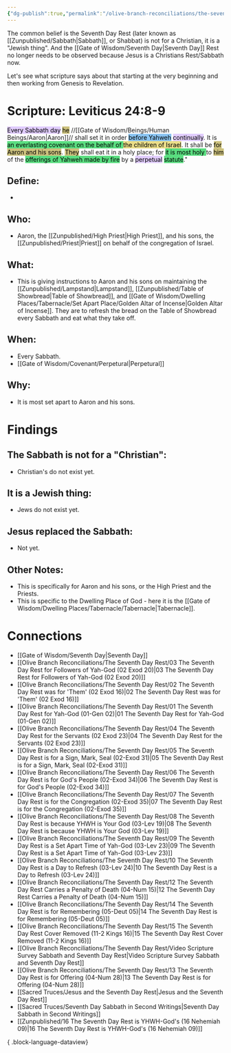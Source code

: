 ```yaml
---
{"dg-publish":true,"permalink":"/olive-branch-reconciliations/the-seventh-day-rest/10-the-seventh-day-rest-is-a-day-to-refresh-03-lev-24/","tags":["#OliveBranch","#Sabbath","#SeventhDayRest","#S"]}
---
```


The common belief is the Seventh Day Rest (later known as [[Zunpublished/Sabbath\|Sabbath]], or Shabbat) is not for a Christian, it is a "Jewish thing". And the [[Gate of Wisdom/Seventh Day\|Seventh Day]] Rest no longer needs to be observed because Jesus is a Christians Rest/Sabbath now. 

Let's see what scripture says about that starting at the very beginning and then working from Genesis to Revelation. 
# Scripture: Leviticus 24:8-9

<mark style="background: #D2B3FFA6;">Every Sabbath day</mark> <mark style="background: #B2A23AA6;">he</mark> //[[Gate of Wisdom/Beings/Human Beings/Aaron\|Aaron]]// shall set it in order <mark style="background: #4DA6EDA6;">before Yahweh</mark> <mark style="background: #D2B3FFA6;">continually</mark>. It is <mark style="background: #04CD3EA6;">an everlasting covenant on the behalf of </mark><mark style="background: #E0CC4BA6;">the children of Israel</mark>. 
It shall be <mark style="background: #B2A23AA6;">for Aaron and his sons</mark>. <mark style="background: #B2A23AA6;">They</mark> shall eat it in a holy place; for <mark style="background: #04CD3EA6;">it is most holy </mark>to <mark style="background: #B2A23AA6;">him</mark> of the <mark style="background: #04CD3EA6;">offerings of Yahweh made by fire</mark> by a <mark style="background: #D2B3FFA6;">perpetual</mark> <mark style="background: #04CD3EA6;">statute</mark>." 


## **Define**: 
- 
## **Who**:
-  Aaron, the [[Zunpublished/High Priest\|High Priest]], and his sons, the [[Zunpublished/Priest\|Priest]] on behalf of the congregation of Israel. 

## **What**: 
- This is giving instructions to Aaron and his sons on maintaining the [[Zunpublished/Lampstand\|Lampstand]], [[Zunpublished/Table of Showbread\|Table of Showbread]], and [[Gate of Wisdom/Dwelling Places/Tabernacle/Set Apart Place/Golden Altar of Incense\|Golden Altar of Incense]]. They are to refresh the bread on the Table of Showbread every Sabbath and eat what they take off. 
## **When**:
- Every Sabbath.
- [[Gate of Wisdom/Covenant/Perpetural\|Perpetural]]

## **Why**: 
- It is most set apart to Aaron and his sons.

# Findings

## The Sabbath is not for a "Christian":
- Christian's do not exist yet.
## It is a Jewish thing: 
-  Jews do not exist yet.
## Jesus replaced the Sabbath:
- Not yet. 

## Other Notes:
- This is specifically for Aaron and his sons, or the High Priest and the Priests.
- This is specific to the Dwelling Place of God - here it is the [[Gate of Wisdom/Dwelling Places/Tabernacle/Tabernacle\|Tabernacle]]. 

# Connections


- [[Gate of Wisdom/Seventh Day\|Seventh Day]]
- [[Olive Branch Reconciliations/The Seventh Day Rest/03 The Seventh Day Rest for Followers of Yah-God (02 Exod 20)\|03 The Seventh Day Rest for Followers of Yah-God (02 Exod 20)]]
- [[Olive Branch Reconciliations/The Seventh Day Rest/02 The Seventh Day Rest was for 'Them' (02 Exod 16)\|02 The Seventh Day Rest was for 'Them' (02 Exod 16)]]
- [[Olive Branch Reconciliations/The Seventh Day Rest/01 The Seventh Day Rest for Yah-God (01-Gen 02)\|01 The Seventh Day Rest for Yah-God (01-Gen 02)]]
- [[Olive Branch Reconciliations/The Seventh Day Rest/04 The Seventh Day Rest for the Servants (02 Exod 23)\|04 The Seventh Day Rest for the Servants (02 Exod 23)]]
- [[Olive Branch Reconciliations/The Seventh Day Rest/05 The Seventh Day Rest is for a Sign, Mark, Seal (02-Exod 31)\|05 The Seventh Day Rest is for a Sign, Mark, Seal (02-Exod 31)]]
- [[Olive Branch Reconciliations/The Seventh Day Rest/06 The Seventh Day Rest is for God's People (02-Exod 34)\|06 The Seventh Day Rest is for God's People (02-Exod 34)]]
- [[Olive Branch Reconciliations/The Seventh Day Rest/07 The Seventh Day Rest is for the Congregation (02-Exod 35)\|07 The Seventh Day Rest is for the Congregation (02-Exod 35)]]
- [[Olive Branch Reconciliations/The Seventh Day Rest/08 The Seventh Day Rest is because YHWH is Your God (03-Lev 19)\|08 The Seventh Day Rest is because YHWH is Your God (03-Lev 19)]]
- [[Olive Branch Reconciliations/The Seventh Day Rest/09 The Seventh Day Rest is a Set Apart Time of Yah-God (03-Lev 23)\|09 The Seventh Day Rest is a Set Apart Time of Yah-God (03-Lev 23)]]
- [[Olive Branch Reconciliations/The Seventh Day Rest/10 The Seventh Day Rest is a Day to Refresh (03-Lev 24)\|10 The Seventh Day Rest is a Day to Refresh (03-Lev 24)]]
- [[Olive Branch Reconciliations/The Seventh Day Rest/12 The Seventh Day Rest Carries a Penalty of Death (04-Num 15)\|12 The Seventh Day Rest Carries a Penalty of Death (04-Num 15)]]
- [[Olive Branch Reconciliations/The Seventh Day Rest/14 The Seventh Day Rest is for Remembering (05-Deut 05)\|14 The Seventh Day Rest is for Remembering (05-Deut 05)]]
- [[Olive Branch Reconciliations/The Seventh Day Rest/15 The Seventh Day Rest Cover Removed (11-2 Kings 16)\|15 The Seventh Day Rest Cover Removed (11-2 Kings 16)]]
- [[Olive Branch Reconciliations/The Seventh Day Rest/Video Scripture Survey Sabbath and Seventh Day Rest\|Video Scripture Survey Sabbath and Seventh Day Rest]]
- [[Olive Branch Reconciliations/The Seventh Day Rest/13 The Seventh Day Rest is for Offering (04-Num 28)\|13 The Seventh Day Rest is for Offering (04-Num 28)]]
- [[Sacred Truces/Jesus and the Seventh Day Rest\|Jesus and the Seventh Day Rest]]
- [[Sacred Truces/Seventh Day Sabbath in Second Writings\|Seventh Day Sabbath in Second Writings]]
- [[Zunpublished/16 The Seventh Day Rest is YHWH-God's (16 Nehemiah 09)\|16 The Seventh Day Rest is YHWH-God's (16 Nehemiah 09)]]

{ .block-language-dataview}

